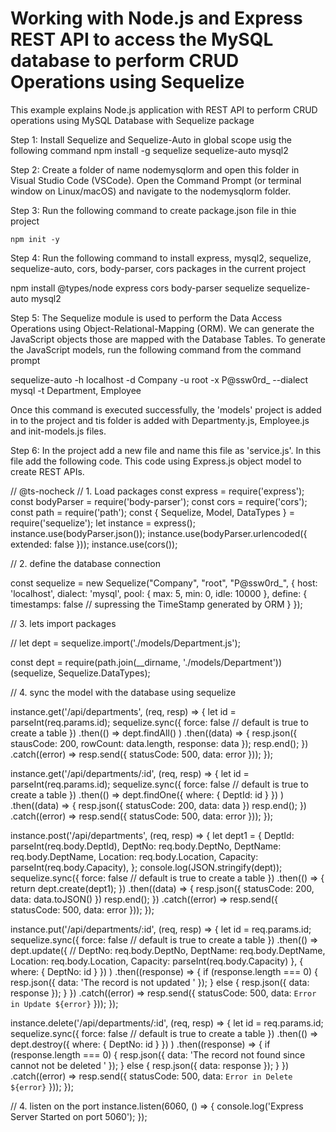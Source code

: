 # Working with Node.js and Express REST API to access the MySQL database to perform CRUD Operations using Sequelize

This example explains Node.js application with REST API to perform CRUD operations using MySQL Database with Sequelize package

Step 1: Install Sequelize and Sequelize-Auto in global scope usig the following command
    npm install -g sequelize sequelize-auto mysql2

Step 2: Create a folder of name nodemysqlorm and open this folder in Visual Studio Code (VSCode). Open the Command Prompt (or terminal window on Linux/macOS) and navigate to the nodemysqlorm folder.

Step 3: Run the following command to create package.json file in thie project

    npm init -y

Step 4: Run the following command to install express, mysql2, sequelize, sequelize-auto, cors, body-parser, cors packages in the current project

npm install @types/node express cors body-parser sequelize sequelize-auto mysql2

Step 5: The Sequelize module is used to perform the Data Access Operations using Object-Relational-Mapping (ORM). We can generate the JavaScript objects those are mapped  with the Database Tables. To generate the JavaScript models, run the following command from the command prompt

sequelize-auto -h localhost -d Company -u root -x P@ssw0rd_ --dialect mysql -t Department, Employee

Once this command is executed successfully, the 'models' project is added in to the project and tis folder is added with Departmenty.js, Employee.js and init-models.js files. 

Step 6: In the project add a new file and name this file as 'service.js'. In this file add the following code. This code using Express.js object model to create REST APIs.

// @ts-nocheck
// 1. Load packages 
const express = require('express');
const bodyParser =  require('body-parser');
const cors = require('cors');
const path = require('path');
const { Sequelize, Model, DataTypes } = require('sequelize');
let instance = express();
instance.use(bodyParser.json());
instance.use(bodyParser.urlencoded({ extended: false }));
instance.use(cors());

// 2. define the database connection

const sequelize = new Sequelize("Company", "root", "P@ssw0rd_", {
    host: 'localhost',
    dialect: 'mysql',
    pool: {
        max: 5,
        min: 0,
        idle: 10000
    },
    define: {
        timestamps: false // supressing the TimeStamp generated by ORM
    }
});

// 3. lets import packages

// let dept = sequelize.import('./models/Department.js');

const dept = require(path.join(__dirname, './models/Department'))(sequelize, Sequelize.DataTypes);


// 4. sync the model with the database using sequelize

instance.get('/api/departments', (req, resp) => {
    let id = parseInt(req.params.id);
    sequelize.sync({
            force: false // default is true to create a table
        })
        .then(() =>
            dept.findAll()
        )
        .then((data) => {
            resp.json({ stausCode: 200, rowCount: data.length, response: data });
            resp.end();
        })
        .catch((error) => resp.send({ statusCode: 500, data: error }));
});


instance.get('/api/departments/:id', (req, resp) => {
    let id = parseInt(req.params.id);
    sequelize.sync({
            force: false // default is true to create a table
        })
        .then(() =>
            dept.findOne({ where: { DeptId: id } })
        )
        .then((data) => {
            resp.json({ statusCode: 200, data: data })
            resp.end();
        })
        .catch((error) => resp.send({ statusCode: 500, data: error }));
});

instance.post('/api/departments', (req, resp) => {
    let dept1 = {
        DeptId: parseInt(req.body.DeptId),
        DeptNo: req.body.DeptNo,
        DeptName: req.body.DeptName,
        Location: req.body.Location,
        Capacity: parseInt(req.body.Capacity),
    };
    console.log(JSON.stringify(dept));
    sequelize.sync({
            force: false // default is true to create a table
        })
        .then(() => {
            return dept.create(dept1);
        })
        .then((data) => {
            resp.json({ statusCode: 200, data: data.toJSON() })
            resp.end();
        })
        .catch((error) => resp.send({ statusCode: 500, data: error }));
});

instance.put('/api/departments/:id', (req, resp) => {
    let id = req.params.id;
    sequelize.sync({
            force: false // default is true to create a table
        })
        .then(() =>
            dept.update({
               // DeptNo: req.body.DeptNo,
                DeptName: req.body.DeptName,
                Location: req.body.Location,
                Capacity: parseInt(req.body.Capacity)
            }, { where: { DeptNo: id } })
        )
        .then((response) => {
            if (response.length === 0) {
                resp.json({ data: 'The record is not updated ' });
            } else {
                resp.json({ data: response });
            }
        })
        .catch((error) => resp.send({ statusCode: 500, data: `Error in Update ${error}` }));
});


instance.delete('/api/departments/:id', (req, resp) => {
    let id = req.params.id;
    sequelize.sync({
            force: false // default is true to create a table
        })
        .then(() =>
            dept.destroy({ where: { DeptNo: id } })
        )
        .then((response) => {
            if (response.length === 0) {
                resp.json({ data: 'The record not found since cannot not be deleted ' });
            } else {
                resp.json({ data: response });
            }
        })
        .catch((error) => resp.send({ statusCode: 500, data: `Error in Delete ${error}` }));
});


// 4. listen on the port
instance.listen(6060, () => {
    console.log('Express Server Started on port 5060');
});






